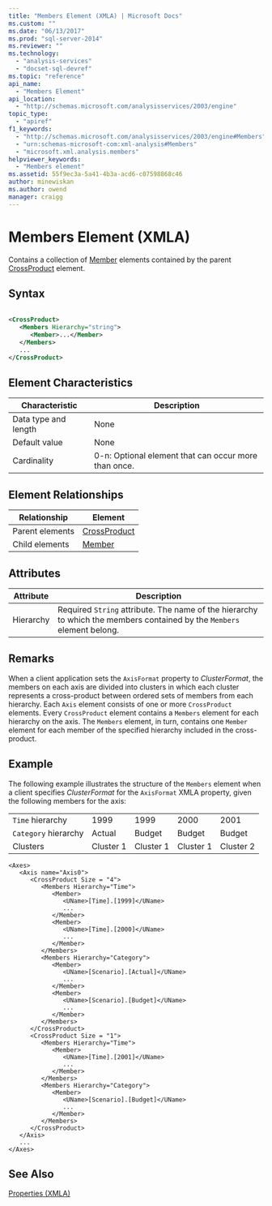 ```yaml
---
title: "Members Element (XMLA) | Microsoft Docs"
ms.custom: ""
ms.date: "06/13/2017"
ms.prod: "sql-server-2014"
ms.reviewer: ""
ms.technology: 
  - "analysis-services"
  - "docset-sql-devref"
ms.topic: "reference"
api_name: 
  - "Members Element"
api_location: 
  - "http://schemas.microsoft.com/analysisservices/2003/engine"
topic_type: 
  - "apiref"
f1_keywords: 
  - "http://schemas.microsoft.com/analysisservices/2003/engine#Members"
  - "urn:schemas-microsoft-com:xml-analysis#Members"
  - "microsoft.xml.analysis.members"
helpviewer_keywords: 
  - "Members element"
ms.assetid: 55f9ec3a-5a41-4b3a-acd6-c07598868c46
author: minewiskan
ms.author: owend
manager: craigg
---
```

# Members Element (XMLA)
  Contains a collection of [Member](member-element-xmla.md) elements contained by the parent [CrossProduct](crossproduct-element-xmla.md) element.  
  
## Syntax  
  
```xml  
  
<CrossProduct>  
   <Members Hierarchy="string">  
      <Member>...</Member>  
   </Members>  
   ...  
</CrossProduct>  
```  
  
## Element Characteristics  
  
|Characteristic|Description|  
|--------------------|-----------------|  
|Data type and length|None|  
|Default value|None|  
|Cardinality|0-n: Optional element that can occur more than once.|  
  
## Element Relationships  
  
|Relationship|Element|  
|------------------|-------------|  
|Parent elements|[CrossProduct](crossproduct-element-xmla.md)|  
|Child elements|[Member](member-element-xmla.md)|  
  
## Attributes  
  
|Attribute|Description|  
|---------------|-----------------|  
|Hierarchy|Required `String` attribute. The name of the hierarchy to which the members contained by the `Members` element belong.|  
  
## Remarks  
 When a client application sets the `AxisFormat` property to *ClusterFormat*, the members on each axis are divided into clusters in which each cluster represents a cross-product between ordered sets of members from each hierarchy. Each `Axis` element consists of one or more `CrossProduct` elements. Every `CrossProduct` element contains a `Members` element for each hierarchy on the axis. The `Members` element, in turn, contains one `Member` element for each member of the specified hierarchy included in the cross-product.  
  
## Example  
 The following example illustrates the structure of the `Members` element when a client specifies *ClusterFormat* for the `AxisFormat` XMLA property, given the following members for the axis:  
  
||||||  
|-|-|-|-|-|  
|`Time` hierarchy|1999|1999|2000|2001|  
|`Category` hierarchy|Actual|Budget|Budget|Budget|  
|Clusters|Cluster 1|Cluster 1|Cluster 1|Cluster 2|  
  
```  
<Axes>  
   <Axis name="Axis0">  
      <CrossProduct Size = "4">  
         <Members Hierarchy="Time">  
            <Member>  
               <UName>[Time].[1999]</UName>  
               ...  
            </Member>  
            <Member>  
               <UName>[Time].[2000]</UName>  
               ...  
            </Member>  
         </Members>  
         <Members Hierarchy="Category">  
            <Member>  
               <UName>[Scenario].[Actual]</UName>  
               ...  
            </Member>  
            <Member>  
               <UName>[Scenario].[Budget]</UName>  
               ...  
            </Member>  
         </Members>  
      </CrossProduct>  
      <CrossProduct Size = "1">  
         <Members Hierarchy="Time">  
            <Member>  
               <UName>[Time].[2001]</UName>  
               ...  
            </Member>  
         </Members>  
         <Members Hierarchy="Category">  
            <Member>  
               <UName>[Scenario].[Budget]</UName>  
               ...  
            </Member>  
         </Members>  
      </CrossProduct>  
   </Axis>  
   ...  
</Axes>  
```  
  
## See Also  
 [Properties &#40;XMLA&#41;](xml-elements-properties.md)  
  
  
